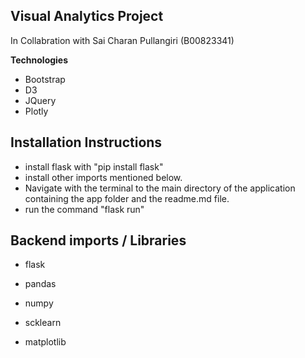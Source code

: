 ## Visual Analytics Project

In Collabration with Sai Charan Pullangiri (B00823341)

**Technologies**

 - Bootstrap
 - D3
 - JQuery
 - Plotly

 ## Installation Instructions

 - install flask with "pip install flask" 
 - install other imports mentioned below. 
 - Navigate with the terminal to the main directory of the application containing the app folder and the readme.md file.
 - run the command "flask run"

 ## Backend imports / Libraries 

 - flask
 - pandas
 - numpy

 - scklearn 

 - matplotlib
